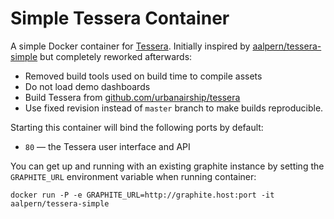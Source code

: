# Simple Tessera Container

A simple Docker container for [Tessera](http://urbanairship.github.io/tessera). Initially inspired by [aalpern/tessera-simple](https://hub.docker.com/r/aalpern/tessera-simple/) but completely reworked afterwards:
* Removed build tools used on build time to compile assets
* Do not load demo dashboards
* Build Tessera from [github.com/urbanairship/tessera](http://github.com/urbanairship/tessera)
* Use fixed revision instead of `master` branch to make builds reproducible.

Starting this container will bind the following ports by default:
* `80` — the Tessera user interface and API

You can get up and running with an existing graphite instance by setting the `GRAPHITE_URL` environment variable when running container:

```
docker run -P -e GRAPHITE_URL=http://graphite.host:port -it aalpern/tessera-simple
```

